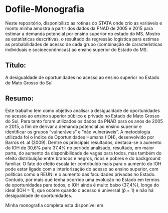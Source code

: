 # Dofile-Monografia
Neste repositório, disponibilizo as rotinas do STATA onde crio as variáveis e monto minha amostra a partir dos dados da PNAD de 2005 e 2015 para estimar a demanda potencial por ensino superior no estado do MS. Mostro as estatísticas descritivas, o resultado da regressão logística para estimas as probabilidades de acesso de cada grupo (combinação de características individuais e socioeconômicas) ao ensino superior do Estado do MS.


## Título: 

A desigualdade de oportunidades no acesso ao ensino superior no Estado de Mato Grosso do Sul


## Resumo:


Este trabalho tem como objetivo analisar a desigualdade de oportunidades no acesso ao ensino
superior público e privado no Estado de Mato Grosso do Sul. Para tanto foram utilizados os
dados da PNAD para os anos de 2005 e 2015, a fim de derivar a demanda potencial ao ensino
superior e identificar os grupos “vulneráveis” e “não vulneráveis”. A metodologia utilizada
foi o Índice de Oportunidades Humana (IOH), desenvolvido por Barros et. al (2009). Dentre
os principais resultados, destaca-se o aumento do IOH de 30,6% para 37,4% no período
analisado, resultado, em maior parte, do aumento da disponibilidade de vagas para todos, mas
também do efeito distribuição entre brancos e negros, ricos e pobres e do background
familiar. O fato do efeito escala ter contribuído mais para o aumento do IOH pode estar ligado
com a interiorização do acesso ao ensino superior, com políticas como a REUNI e o aumento
das faculdades privadas no Estado. Contudo, por mais que tenha ocorrido uma evolução no
Estado em termos de oportunidades para todos, o IOH ainda é muito baixo (37,4%), longe do
ideal (IOH = 1), que ocorre quando o acesso é universal (p̂ = 1) e não há desigualdade de
oportunidades.

Minha monografia completa esta disponível em 
